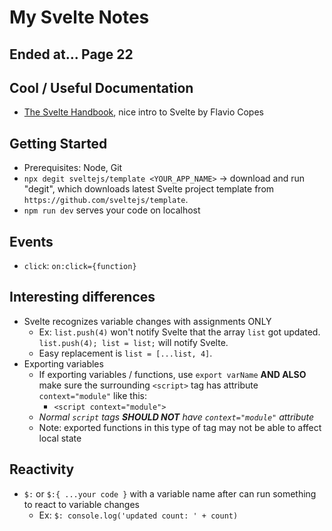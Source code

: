 # My Svelte Notes

## Ended at... Page 22

## Cool / Useful Documentation

-   [The Svelte Handbook](./SvelteHandbook.pdf), nice intro to Svelte by Flavio Copes

## Getting Started

-   Prerequisites: Node, Git
-   `npx degit sveltejs/template <YOUR_APP_NAME>` -> download and run "degit", which downloads latest Svelte project template from `https://github.com/sveltejs/template`.
-   `npm run dev` serves your code on localhost

## Events

-   `click`: `on:click={function}`

## Interesting differences

-   Svelte recognizes variable changes with assignments ONLY
    -   Ex: `list.push(4)` won't notify Svelte that the array `list` got updated. `list.push(4); list = list;` will notify Svelte.
    -   Easy replacement is `list = [...list, 4]`.
-   Exporting variables
    -   If exporting variables / functions, use `export varName` **AND ALSO** make sure the surrounding `<script>` tag has attribute `context="module"` like this:
        -   `<script context="module">`
    -   _Normal `script` tags **SHOULD NOT** have `context="module"` attribute_
    -   Note: exported functions in this type of tag may not be able to affect local state

## Reactivity

-   `$:` or `$:{ ...your code }` with a variable name after can run something to react to variable changes
    -   Ex: `$: console.log('updated count: ' + count)`
